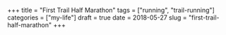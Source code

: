 +++
title = "First Trail Half Marathon"
tags = ["running", "trail-running"]
categories = ["my-life"]
draft = true
date = 2018-05-27
slug = "first-trail-half-marathon"
+++
